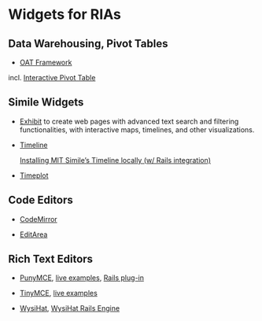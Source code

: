 # Widgets for RIAs

## Data Warehousing, Pivot Tables

  * [OAT Framework](http://oat.openlinksw.com/)

  incl. [Interactive Pivot Table](http://oat.openlinksw.com/index.html?pivot)

## Simile Widgets

  * [Exhibit](http://www.simile-widgets.org/exhibit/) to create web pages
    with advanced text search and filtering functionalities, with interactive
    maps, timelines, and other visualizations.

  * [Timeline](http://www.simile-widgets.org/timeline/)

    [Installing MIT Simile’s Timeline locally (w/ Rails integration)](http://blog.localkinegrinds.com/2007/11/06/installing-mit-similes-timeline-locally-w-rails-integration/)

  * [Timeplot](http://www.simile-widgets.org/timeplot/)

## Code Editors

  * [CodeMirror](http://marijn.haverbeke.nl/codemirror/)

  * [EditArea](http://www.cdolivet.com/index.php?page=editArea)

## Rich Text Editors

  * [PunyMCE](http://code.google.com/p/punymce/),
    [live examples](http://www.moxieforge.net/examples/punymce/examples/),
    [Rails plug-in](http://github.com/imanel/puny_mce/)

  * [TinyMCE](http://tinymce.moxiecode.com/),
    [live examples](http://tinymce.moxiecode.com/examples/full.php)

  * [WysiHat](http://github.com/josh/wysihat/),
    [WysiHat Rails Engine](http://github.com/80beans/wysihat-engine)
